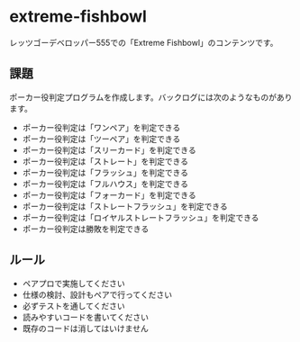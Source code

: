 # extreme-fishbowl

レッツゴーデベロッパー555での「Extreme Fishbowl」のコンテンツです。


## 課題
ポーカー役判定プログラムを作成します。バックログには次のようなものがあります。

* ポーカー役判定は「ワンペア」を判定できる
* ポーカー役判定は「ツーペア」を判定できる
* ポーカー役判定は「スリーカード」を判定できる
* ポーカー役判定は「ストレート」を判定できる
* ポーカー役判定は「フラッシュ」を判定できる
* ポーカー役判定は「フルハウス」を判定できる
* ポーカー役判定は「フォーカード」を判定できる
* ポーカー役判定は「ストレートフラッシュ」を判定できる
* ポーカー役判定は「ロイヤルストレートフラッシュ」を判定できる
* ポーカー役判定は勝敗を判定できる


## ルール
* ペアプロで実施してください
* 仕様の検討、設計もペアで行ってください
* 必ずテストを通してください
* 読みやすいコードを書いてください
* 既存のコードは消してはいけません

